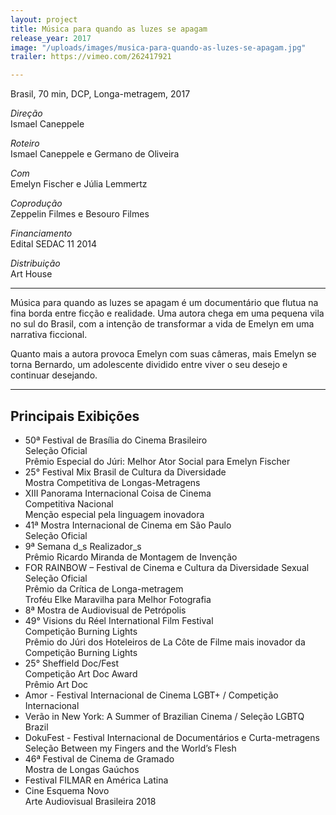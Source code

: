```yaml
---
layout: project
title: Música para quando as luzes se apagam
release_year: 2017
image: "/uploads/images/musica-para-quando-as-luzes-se-apagam.jpg"
trailer: https://vimeo.com/262417921

---
```

Brasil, 70 min, DCP, Longa-metragem, 2017

_Direção_  
Ismael Caneppele

_Roteiro_  
Ismael Caneppele e Germano de Oliveira

_Com_  
Emelyn Fischer e Júlia Lemmertz

_Coprodução_  
Zeppelin Filmes e Besouro Filmes

_Financiamento_  
Edital SEDAC 11 2014

_Distribuição_  
Art House

***

Música para quando as luzes se apagam é um documentário que flutua na fina borda entre ficção e realidade. Uma autora chega em uma pequena vila no sul do Brasil, com a intenção de transformar a vida de Emelyn em uma narrativa ficcional.

Quanto mais a autora provoca Emelyn com suas câmeras, mais Emelyn se torna Bernardo, um adolescente dividido entre viver o seu desejo e continuar desejando.

***

## Principais Exibições

* 50ª Festival de Brasília do Cinema Brasileiro  
  Seleção Oficial  
  Prêmio Especial do Júri: Melhor Ator Social para Emelyn Fischer
* 25° Festival Mix Brasil de Cultura da Diversidade  
  Mostra Competitiva de Longas-Metragens
* XIII Panorama Internacional Coisa de Cinema  
  Competitiva Nacional  
  Menção especial pela linguagem inovadora
* 41ª Mostra Internacional de Cinema em São Paulo  
  Seleção Oficial
* 9ª Semana d_s Realizador_s  
  Prêmio Ricardo Miranda de Montagem de Invenção
* FOR RAINBOW – Festival de Cinema e Cultura da Diversidade Sexual  
  Seleção Oficial  
  Prêmio da Crítica de Longa-metragem  
  Troféu Elke Maravilha para Melhor Fotografia
* 8ª Mostra de Audiovisual de Petrópolis
* 49° Visions du Réel International Film Festival  
  Competição Burning Lights  
  Prêmio do Júri dos Hoteleiros de La Côte de Filme mais inovador da Competição Burning Lights
* 25° Sheffield Doc/Fest  
  Competição Art Doc Award  
  Prêmio Art Doc
* Amor - Festival Internacional de Cinema LGBT+ / Competição Internacional
* Verão in New York: A Summer of Brazilian Cinema / Seleção LGBTQ Brazil
* DokuFest - Festival Internacional de Documentários e Curta-metragens  
  Seleção Between my Fingers and the World’s Flesh
* 46ª Festival de Cinema de Gramado  
  Mostra de Longas Gaúchos
* Festival FILMAR en América Latina
* Cine Esquema Novo  
  Arte Audiovisual Brasileira 2018